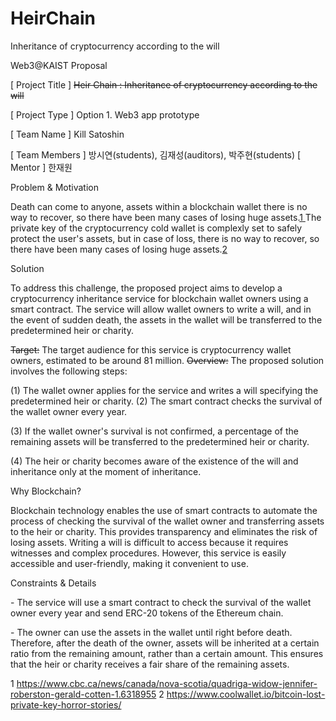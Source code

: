 # HeirChain
Inheritance of cryptocurrency according to the will

<a name="br1"></a>Web3@KAIST Proposal

[ Project Title ] ~~Heir Chain : Inheritance of cryptocurrency according to the will~~

[ Project Type ] Option 1. Web3 app prototype

[ Team Name ] Kill Satoshin

[ Team Members ] 방시연(students), 김재성(auditors), 박주현(students)
 [ Mentor ] 한재원

Problem & Motivation

Death can come to anyone, assets within a blockchain wallet there is no way to recover, so there have been many cases
of losing huge assets.[1](#br1)[ ](#br1)The private key of the cryptocurrency cold wallet is complexly set to safely protect the user's
 assets, but in case of loss, there is no way to recover, so there have been many cases of losing huge assets.[2](#br1)

Solution

To address this challenge, the proposed project aims to develop a cryptocurrency inheritance service for blockchain
wallet owners using a smart contract. The service will allow wallet owners to write a will, and in the event of sudden
death, the assets in the wallet will be transferred to the predetermined heir or charity.

~~Target:~~ The target audience for this service is cryptocurrency wallet owners, estimated to be around 81 million.
~~Overview:~~ The proposed solution involves the following steps:

(1) The wallet owner applies for the service and writes a will specifying the predetermined heir or charity.
 (2) The smart contract checks the survival of the wallet owner every year.

(3) If the wallet owner's survival is not confirmed, a percentage of the remaining assets will be transferred to the
 predetermined heir or charity.

(4) The heir or charity becomes aware of the existence of the will and inheritance only at the moment of inheritance.

Why Blockchain?

Blockchain technology enables the use of smart contracts to automate the process of checking the survival of the wallet
owner and transferring assets to the heir or charity. This provides transparency and eliminates the risk of losing assets.
Writing a will is difficult to access because it requires witnesses and complex procedures. However, this service is easily
accessible and user-friendly, making it convenient to use.

Constraints & Details

\- The service will use a smart contract to check the survival of the wallet owner every year and send ERC-20 tokens
 of the Ethereum chain.

\- The owner can use the assets in the wallet until right before death. Therefore, after the death of the owner, assets
 will be inherited at a certain ratio from the remaining amount, rather than a certain amount. This ensures that the
 heir or charity receives a fair share of the remaining assets.

1 https://www.cbc.ca/news/canada/nova-scotia/quadriga-widow-jennifer-roberston-gerald-cotten-1.6318955
2 https://www.coolwallet.io/bitcoin-lost-private-key-horror-stories/
